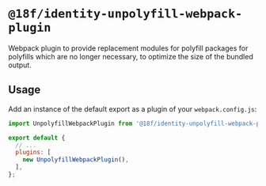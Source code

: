 # `@18f/identity-unpolyfill-webpack-plugin`

Webpack plugin to provide replacement modules for polyfill packages for polyfills which are no longer necessary, to optimize the size of the bundled output.

## Usage

Add an instance of the default export as a plugin of your `webpack.config.js`:

```js
import UnpolyfillWebpackPlugin from '@18f/identity-unpolyfill-webpack-plugin';

export default {
  // ...
  plugins: [
    new UnpolyfillWebpackPlugin(),
  ],
};
```
